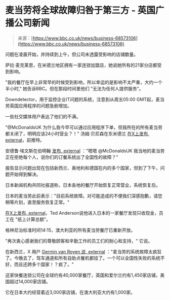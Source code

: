 <!--yml

类别：未分类

日期：2024年5月27日14:59:43

-->

# 麦当劳将全球故障归咎于第三方 - 英国广播公司新闻

> 来源：[https://www.bbc.co.uk/news/business-68573106](https://www.bbc.co.uk/news/business-68573106)

问题在凌晨开始，并持续到上午，但公司未透露受影响的店铺数量。

萨拉·麦克莱恩，在米德兰地区拥有一家连锁加盟店，她说她所有的21家分店都受到影响。

"我的餐厅在早上非常早的时候受到影响，所以幸运的是影响不太严重，大约一个半小时," 她告诉BBC。但在那段时间里他们 "无法为任何人提供服务"。

Downdetector，用于监控企业IT问题的系统，注意到从周五05:00 GMT起，麦当劳英国应用程序的问题急剧增加。

一些社交媒体用户表达了他们的不满。

"@McDonaldsUK 为什么我今早可以通过应用程序下单，但我所在的所有麦当劳都关闭了，明明应该24小时营业？！" 汤姆·贝尼森在东米德兰 [在X上发布, external](https://twitter.com/DrBennison/status/1768529009917251751)，前推特。

安德鲁·埃文斯在伯明翰 [发布, external](https://twitter.com/evansaviography/status/1768524522238419198) ："嗯嗯 @McDonaldsUK 我当地的麦当劳正在拒绝每个人，说你们的订餐系统出了全国性的故障？"

报告显示问题出现在包括新西兰、奥地利和德国在内的多个国家，但到了下午，问题开始得到解决。

日本新闻机构共同社报道称，日本各地的餐厅开始恢复正常营业，系统恢复后。

日本的麦当劳此前表示："目前系统故障。对可能造成的不便我们深感抱歉，请您稍等片刻，直至服务恢复正常。"

[在X上发布, external](https://twitter.com/TedsTechTed/status/1768533695177359808)，Ted Anderson说他进入日本的一家餐厅发现只收现金，员工在 "纸上计算总额"。

格林尼治标准时间14:15，澳大利亚的所有麦当劳餐厅已重新开放。

"再次衷心感谢我们的尊敬顾客和辛勤工作的员工们的耐心和支持，" 它说。

在新西兰，X 用户 [Germin van Royen 说, external](https://twitter.com/gerwinvanroyen/status/1768553490903908685) ："麦当劳的系统故障太疯狂了。今晚去了，驾车通道和所有自助点餐机都挂了。一个可以全国性失败的系统不好，而且还跨多个国家！？疯了。"

这家快餐连锁公司在全球约有40,000家餐厅，英国和爱尔兰约有1,450家店铺，美国超过14,000家店铺。

它在日本大约经营着近3,000家店铺，在澳大利亚大约有1,000家。

